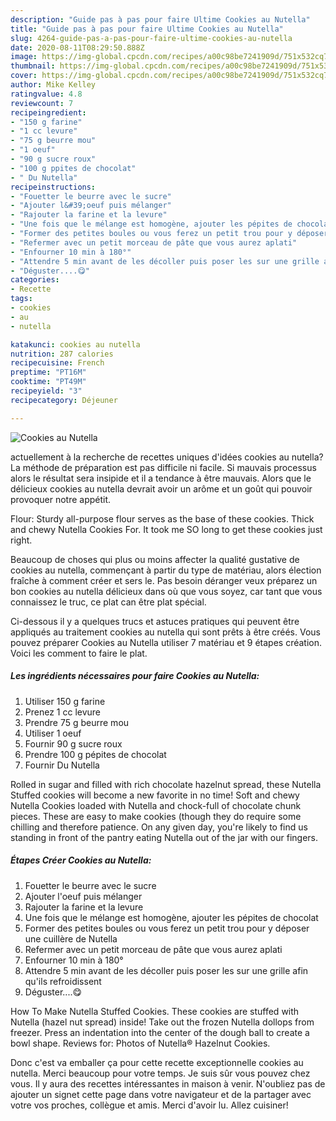 ```yaml
---
description: "Guide pas à pas pour faire Ultime Cookies au Nutella"
title: "Guide pas à pas pour faire Ultime Cookies au Nutella"
slug: 4264-guide-pas-a-pas-pour-faire-ultime-cookies-au-nutella
date: 2020-08-11T08:29:50.888Z
image: https://img-global.cpcdn.com/recipes/a00c98be7241909d/751x532cq70/cookies-au-nutella-photo-principale-de-la-recette.jpg
thumbnail: https://img-global.cpcdn.com/recipes/a00c98be7241909d/751x532cq70/cookies-au-nutella-photo-principale-de-la-recette.jpg
cover: https://img-global.cpcdn.com/recipes/a00c98be7241909d/751x532cq70/cookies-au-nutella-photo-principale-de-la-recette.jpg
author: Mike Kelley
ratingvalue: 4.8
reviewcount: 7
recipeingredient:
- "150 g farine"
- "1 cc levure"
- "75 g beurre mou"
- "1 oeuf"
- "90 g sucre roux"
- "100 g ppites de chocolat"
- " Du Nutella"
recipeinstructions:
- "Fouetter le beurre avec le sucre"
- "Ajouter l&#39;oeuf puis mélanger"
- "Rajouter la farine et la levure"
- "Une fois que le mélange est homogène, ajouter les pépites de chocolat"
- "Former des petites boules ou vous ferez un petit trou pour y déposer une cuillère de Nutella"
- "Refermer avec un petit morceau de pâte que vous aurez aplati"
- "Enfourner 10 min à 180°"
- "Attendre 5 min avant de les décoller puis poser les sur une grille afin qu&#39;ils refroidissent"
- "Déguster....😋"
categories:
- Recette
tags:
- cookies
- au
- nutella

katakunci: cookies au nutella 
nutrition: 287 calories
recipecuisine: French
preptime: "PT16M"
cooktime: "PT49M"
recipeyield: "3"
recipecategory: Déjeuner

---
```



![Cookies au Nutella](https://img-global.cpcdn.com/recipes/a00c98be7241909d/751x532cq70/cookies-au-nutella-photo-principale-de-la-recette.jpg)

actuellement à la recherche de recettes uniques d'idées cookies au nutella? La méthode de préparation est pas difficile ni facile. Si mauvais processus alors le résultat sera insipide et il a tendance à être mauvais. Alors que le délicieux cookies au nutella devrait avoir un arôme et un goût qui pouvoir provoquer notre appétit.

Flour: Sturdy all-purpose flour serves as the base of these cookies. Thick and chewy Nutella Cookies For. It took me SO long to get these cookies just right.

Beaucoup de choses qui plus ou moins affecter la qualité gustative de cookies au nutella, commençant à partir du type de matériau, alors élection fraîche à comment créer et sers le. Pas besoin déranger veux préparez un bon cookies au nutella délicieux dans où que vous soyez, car tant que vous connaissez le truc, ce plat can être plat spécial.


Ci-dessous il y a quelques trucs et astuces pratiques qui peuvent être appliqués au traitement cookies au nutella qui sont prêts à être créés. Vous pouvez préparer Cookies au Nutella utiliser 7 matériau et 9 étapes création. Voici les comment to faire le plat.

<!--inarticleads1-->

##### Les ingrédients nécessaires pour faire Cookies au Nutella:

1. Utiliser 150 g farine
1. Prenez 1 cc levure
1. Prendre 75 g beurre mou
1. Utiliser 1 oeuf
1. Fournir 90 g sucre roux
1. Prendre 100 g pépites de chocolat
1. Fournir  Du Nutella


Rolled in sugar and filled with rich chocolate hazelnut spread, these Nutella Stuffed cookies will become a new favorite in no time! Soft and chewy Nutella Cookies loaded with Nutella and chock-full of chocolate chunk pieces. These are easy to make cookies (though they do require some chilling and therefore patience. On any given day, you&#39;re likely to find us standing in front of the pantry eating Nutella out of the jar with our fingers. 

<!--inarticleads2-->

##### Étapes Créer Cookies au Nutella:

1. Fouetter le beurre avec le sucre
1. Ajouter l&#39;oeuf puis mélanger
1. Rajouter la farine et la levure
1. Une fois que le mélange est homogène, ajouter les pépites de chocolat
1. Former des petites boules ou vous ferez un petit trou pour y déposer une cuillère de Nutella
1. Refermer avec un petit morceau de pâte que vous aurez aplati
1. Enfourner 10 min à 180°
1. Attendre 5 min avant de les décoller puis poser les sur une grille afin qu&#39;ils refroidissent
1. Déguster....😋


How To Make Nutella Stuffed Cookies. These cookies are stuffed with Nutella (hazel nut spread) inside! Take out the frozen Nutella dollops from freezer. Press an indentation into the center of the dough ball to create a bowl shape. Reviews for: Photos of Nutella® Hazelnut Cookies. 


Donc c'est va emballer ça pour cette recette exceptionnelle cookies au nutella. Merci beaucoup pour votre temps. Je suis sûr vous pouvez chez vous. Il y aura des recettes  intéressantes in maison à venir. N'oubliez pas de ajouter un signet cette page dans votre navigateur et de la partager avec votre vos proches, collègue et amis. Merci d'avoir lu. Allez cuisiner!
